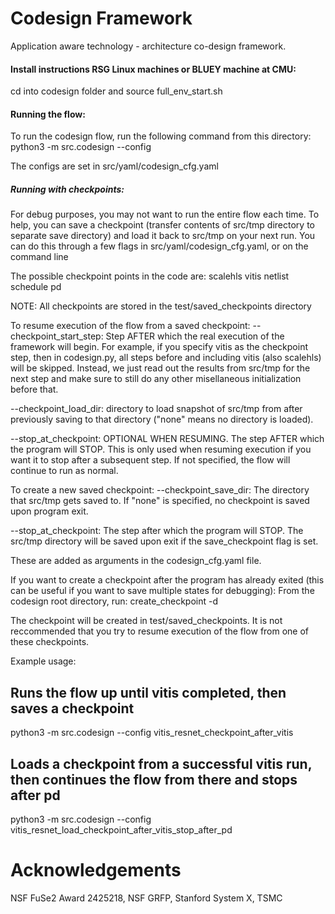 # Codesign Framework

Application aware technology - architecture co-design framework.

#### Install instructions RSG Linux machines or BLUEY machine at CMU: 
cd into codesign folder and source full_env_start.sh

#### Running the flow: 
To run the codesign flow, run the following command from this directory: 
python3 -m src.codesign --config <desired config>

The configs are set in src/yaml/codesign_cfg.yaml

##### Running with checkpoints:
For debug purposes, you may not want to run the entire flow each time. To help, you can save a checkpoint (transfer contents of src/tmp directory to separate save directory) and load it back to src/tmp on your next run. You can do this through a few flags in src/yaml/codesign_cfg.yaml, or on the command line

The possible checkpoint points in the code are: 
scalehls
vitis
netlist
schedule
pd

NOTE: All checkpoints are stored in the test/saved_checkpoints directory

To resume execution of the flow from a saved checkpoint:
--checkpoint_start_step: Step AFTER which the real execution of the framework will begin. For example, if you specify vitis as the checkpoint step, then in codesign.py, all steps before and including vitis (also scalehls) will be skipped. Instead, we just read out the results from src/tmp for the next step and make sure to still do any other misellaneous initialization before that.

--checkpoint_load_dir: directory to load snapshot of src/tmp from after previously saving to that directory ("none" means no directory is loaded). 

--stop_at_checkpoint: OPTIONAL WHEN RESUMING. The step AFTER which the program will STOP. This is only used when resuming execution if you want it to stop after a subsequent step. If not specified, the   flow will continue to run as normal. 

To create a new saved checkpoint:
--checkpoint_save_dir: The directory that src/tmp gets saved to. If "none" is specified, no checkpoint is saved upon program exit.

--stop_at_checkpoint: The step after which the program will STOP. The src/tmp directory will be saved upon exit if the save_checkpoint flag is set.

These are added as arguments in the codesign_cfg.yaml file.

If you want to create a checkpoint after the program has already exited (this can be useful if you want to save multiple states for debugging):
From the codesign root directory, run:
create_checkpoint -d <name of checkpoint>

The checkpoint will be created in test/saved_checkpoints. It is not reccommended that you try to resume execution of the flow from one of these checkpoints. 

Example usage: 
## Runs the flow up until vitis completed, then saves a checkpoint
python3 -m src.codesign --config vitis_resnet_checkpoint_after_vitis

## Loads a checkpoint from a successful vitis run, then continues the flow from there and stops after pd
python3 -m src.codesign --config vitis_resnet_load_checkpoint_after_vitis_stop_after_pd


# Acknowledgements
NSF FuSe2 Award 2425218, NSF GRFP, Stanford System X, TSMC
